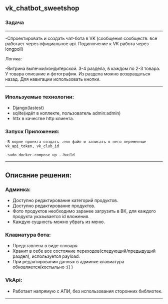 ## vk_chatbot_sweetshop
### Задача
___
-Спроектировать и создать чат-бота в VK (сообщения сообществ. все работает через официальное api. Подключение к VK работа через longpoll)

Логика:

-Витрина выпечки/кондитерской. 3-4 раздела, в каждом по 2-3 товара. У товара описание и фотография. Из раздела можно возвращаться назад.
Для навигации использовать кнопки.
___
### Ипользуемые технологии:
* Django(lastest)
* sqlite(идёт в коплекте, пользователь admin:admin)
* httx в качестве http клиента.


### Запуск Приложения:
```
-В корне проекта создать .env файл и записать в него переменные vk_api_token, vk_club_id

-sudo docker-compose up --build
```

___

## Описание решения:
### Админка:

* Доступно редактирование категорий продуктов.
* Доступно редактирование продуктов.
* Фото продуктов необходимо заранее загрузить в ВК, для каждого продукта указывается id вложения.
* Каждую сущность можно убрать из меню.


### Клавиатура бота:
* Представлена в виде словаря
* Хранит в себе все состояние переходов(следующий/предыдущий раздел), используется payload.
* При редактировании данных в админке клавиатура обновляется(костыльно :\(\(  )

### VkApi:
* Работает напрямую с АПИ, без использования сторонних библиотек.
___